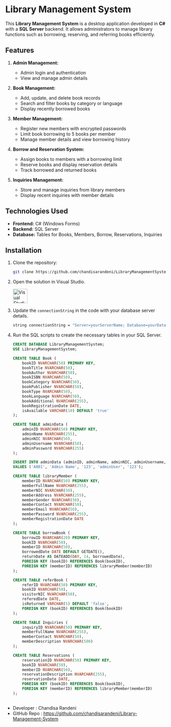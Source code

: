 # Library Management System

This **Library Management System** is a desktop application developed in **C#** with a **SQL Server** backend. It allows administrators to manage library functions such as borrowing, reserving, and referring books efficiently.

## Features

1. **Admin Management:**
   - Admin login and authentication
   - View and manage admin details

2. **Book Management:**
   - Add, update, and delete book records
   - Search and filter books by category or language
   - Display recently borrowed books

3. **Member Management:**
   - Register new members with encrypted passwords
   - Limit book borrowing to 5 books per member
   - Manage member details and view borrowing history

4. **Borrow and Reservation System:**
   - Assign books to members with a borrowing limit
   - Reserve books and display reservation details
   - Track borrowed and returned books

5. **Inquiries Management:**
   - Store and manage inquiries from library members
   - Display recent inquiries with member details

## Technologies Used

- **Frontend:** C# (Windows Forms)
- **Backend:** SQL Server
- **Database:** Tables for Books, Members, Borrow, Reservations, Inquiries

## Installation

1. Clone the repository:
   ```bash
   git clone https://github.com/chandisarandeni/LibraryManagementSystem.git
   ```
2. Open the solution in Visual Studio.

      <img src="https://github.com/user-attachments/assets/bf8d712a-b160-4f28-8285-3d8435177e63" alt="Visual Studio Solution" width="45px">

4. Update the ```connectionString``` in the code with your database server details.
   ```bash
   string connectionString = "Server=yourServerName; Database=yourDatabaseName; Integrated Security=True;";
   ```
   
5. Run the SQL scripts to create the necessary tables in your SQL Server.

   ```sql
   CREATE DATABASE LibraryManagementSystem;
   USE LibraryManagementSystem;
   
   CREATE TABLE Book (
       bookID NVARCHAR(50) PRIMARY KEY,
       bookTitle NVARCHAR(50),
       bookAuthor NVARCHAR(50),
       bookISBN NVARCHAR(50),
       bookCategory NVARCHAR(50),
       bookPublisher NVARCHAR(50),
       bookType NVARCHAR(50),
       bookLanguage NVARCHAR(50),
       bookAdditional NVARCHAR(255),
       bookRegistrationDate DATE,
       isAvailable VARCHAR(10) DEFAULT 'true'
   );
   
   CREATE TABLE adminData (
       adminID NVARCHAR(50) PRIMARY KEY,
       adminName NVARCHAR(255),
       adminNIC NVARCHAR(50),
       adminUsername NVARCHAR(50),
       adminPassword NVARCHAR(255)
   );
   
   INSERT INTO adminData (adminID, adminName, adminNIC, adminUsername, adminPassword)
   VALUES ('A001', 'Admin Name', '123', 'adminUser', '123');
   
   CREATE TABLE libraryMember (
       memberID NVARCHAR(50) PRIMARY KEY,
       memberFullName NVARCHAR(255),
       memberNIC NVARCHAR(50),
       memberAddress NVARCHAR(255),
       memberGender NVARCHAR(50),
       memberContact NVARCHAR(50),
       memberEmail NVARCHAR(50),
       memberPassword NVARCHAR(255),
       memberRegistrationDate DATE
   );
   
   CREATE TABLE borrowBook (
       borrowID NVARCHAR(20) PRIMARY KEY,
       bookID NVARCHAR(50),
       memberID NVARCHAR(50),
       borrowedDate DATE DEFAULT GETDATE(),
       returnDate AS DATEADD(DAY, 14, borrowedDate),
       FOREIGN KEY (bookID) REFERENCES Book(bookID),
       FOREIGN KEY (memberID) REFERENCES libraryMember(memberID)
   );
   
   CREATE TABLE referBook (
       referID NVARCHAR(50) PRIMARY KEY,
       bookID NVARCHAR(50),
       visitorNIC NVARCHAR(50),
       referedDate DATE,
       isReturned VARCHAR(5) DEFAULT 'false',
       FOREIGN KEY (bookID) REFERENCES Book(bookID)
   );
   
   CREATE TABLE Inquiries (
       inquiryID NVARCHAR(50) PRIMARY KEY,
       memberFullName NVARCHAR(255),
       memberContact NVARCHAR(50),
       memberDescription NVARCHAR(500)
   );
   
   CREATE TABLE Reservations (
       reservationID NVARCHAR(50) PRIMARY KEY,
       bookID NVARCHAR(50),
       memberID NVARCHAR(50),
       reservationDescription NVARCHAR(255),
       reservationDate DATE,
       FOREIGN KEY (bookID) REFERENCES Book(bookID),
       FOREIGN KEY (memberID) REFERENCES libraryMember(memberID)
   );
   ```

##

- Developer    : Chandisa Randeni
- GitHub Repo  : https://github.com/chandisarandeni/Library-Management-System
